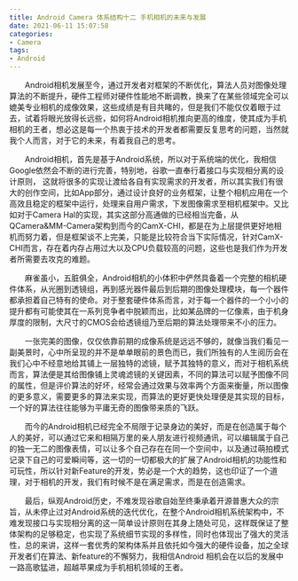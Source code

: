 ```yaml
---
title: Android Camera 体系结构十二 手机相机的未来与发展
date: 2021-06-11 15:07:58
categories:
- Camera
tags:
- Android
---
```


<p style="text-indent:2em">Android相机发展至今，通过开发者对框架的不断优化，算法人员对图像处理算法的不断提升，硬件工程师对硬件性能地不断调教，换来了在某些领域完全可以媲美专业相机的成像效果，这些成绩是有目共睹的，但是我们不能仅仅着眼于过去，试着将眼光放得长远些，如何将Android相机推向更高的维度，使其成为手机相机的王者，想必这是每一个热衷于技术的开发者都需要反复思考的问题，当然就我个人而言，对于它的未来，有着我自己的思考。</p>

<p style="text-indent:2em">Android相机，首先是基于Android系统，所以对于系统端的优化，我相信Google依然会不断的进行完善，特别地，谷歌一直奉行着接口与实现相分离的设计原则， 这就将很多的实现让渡给各自有实现需求的开发者，所以其实我们有很大的创作空间，比如App部分，通过设计良好的业务框架，让整个相机应用在一个高效且稳定的框架中运行，处理来自用户需求，下发图像需求至相机框架中。又比如对于Camera Hal的实现，其实这部分高通做的已经相当完备，从QCamera&MM-Camera架构到而今的CamX-CHI，都是在为上层提供更好地相机而努力着，但是框架谈不上完美，只能是比较符合当下实际情况，针对CamX-CHI而言，存在着内存占用过大以及CPU负载较高的问题，这些也是我们作为开发者所需要去攻克的难题。</p>

<p style="text-indent:2em">麻雀虽小，五脏俱全，Android相机的小体积中俨然具备着一个完整的相机硬件体系，从光圈到透镜组，再到感光器件最后到后期的图像处理模块，每一个器件都承担着自己特有的使命。对于整套硬件体系而言，对于每一个器件的一个小小的提升都有可能使其在一系列竞争者中脱颖而出，比如某品牌的一亿像素，由于机身厚度的限制，大尺寸的CMOS会给透镜组乃至后期的算法处理带来不小的压力。</p>

<p style="text-indent:2em">一张完美的图像，仅仅依靠前期的成像系统是远远不够的，就像当我们看见一副美景时，心中所呈现的并不是单单眼前的景色而已，我们所独有的人生阅历会在我们心中不经意地给其铺上一层独特的滤镜，赋予其独特的意义，而对于相机系统而言，算法便是其给图像铺上灵魂滤镜的关键因素，不同的算法可以赋予图像不同的属性，但是评价算法的好坏，经常会通过效果与效率两个方面来衡量，所以图像的更多意义，需要更多的算法来实现，而算法的更好更快处理便是其实现的目标，一个好的算法往往能够为平庸无奇的图像带来质的飞跃。</p>

<p style="text-indent:2em">而今的Android相机已经完全不局限于记录身边的美好，而是在创造属于每个人的美好，可以通过它来和相隔万里的亲人朋友进行视频通讯，可以编辑属于自己的独一无二的图像表情，可以让多个自己存在在同一个空间中，以及通过萌拍模式记录下自己的可爱瞬间等，这一切的一切都极大的扩展了Android相机的功能性和可玩性，所以针对新Feature的开发，势必是一个大的趋势，这也印证了一个道理，对于相机的开发，我们有时候不是在满足需求，而是在创造需求。</p>

<p style="text-indent:2em">最后，纵观Android历史，不难发现谷歌自始至终秉承着开源普惠大众的宗旨，从未停止过对Android系统的迭代优化，在整个Android相机系统架构中，不难发现接口与实现相分离的这一简单设计原则在其身上随处可见，这样既保证了整体架构的足够稳定，也实现了系统细节实现的多样性，同时也体现出了强大的灵活性，总的来讲，这样一套优秀的架构体系并且依托如今强大的硬件设备，加之全球开发者们在算法、新feature的不懈努力，我相信Android 相机会在以后的发展中一路高歌猛进，超越苹果成为手机相机领域的王者。</p>
